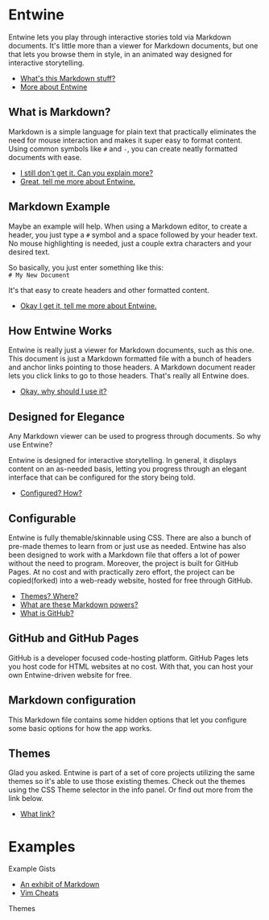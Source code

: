# Entwine
Entwine lets you play through interactive stories told via Markdown documents. It's little more than a viewer for Markdown documents, but one that lets you browse them in style, in an animated way designed for interactive storytelling.

- [What's this Markdown stuff?](#what-is-markdown)
- [More about Entwine](#how-entwine-works)

## What is Markdown?
Markdown is a simple language for plain text that practically eliminates the need for mouse interaction and makes it super easy to format content. Using common symbols like `#` and `-`, you can create neatly formatted documents with ease.

- [I still don't get it. Can you explain more?](#markdown-example)
- [Great, tell me more about Entwine.](#how-entwine-works)

## Markdown Example
Maybe an example will help. When using a Markdown editor, to create a header, you just type a `#` symbol and a space followed by your header text. No mouse highlighting is needed, just a couple extra characters and your desired text.

So basically, you just enter something like this:  
`# My New Document`

It's that easy to create headers and other formatted content.

- [Okay I get it, tell me more about Entwine.](#how-entwine-works)

## How Entwine Works
Entwine is really just a viewer for Markdown documents, such as this one. This document is just a Markdown formatted file with a bunch of headers and anchor links pointing to those headers. A Markdown document reader lets you click links to go to those headers. That's really all Entwine does.

- [Okay, why should I use it?](#designed-for-elegance)

## Designed for Elegance
Any Markdown viewer can be used to progress through documents. So why use Entwine?  

Entwine is designed for interactive storytelling. In general, it displays content on an as-needed basis, letting you progress through an elegant interface that can be configured for the story being told.

- [Configured? How?](#configurable)

## Configurable
Entwine is fully themable/skinnable using CSS. There are also a bunch of pre-made themes to learn from or just use as needed. Entwine has also been designed to work with a Markdown file that offers a lot of power without the need to program. Moreover, the project is built for GitHub Pages. At no cost and with practically zero effort, the project can be copied(forked) into a web-ready website, hosted for free through GitHub.

- [Themes? Where?](#themes)
- [What are these Markdown powers?](#markdown-configuration)
- [What is GitHub?](#github-and-github-pages)

## GitHub and GitHub Pages
GitHub is a developer focused code-hosting platform. GitHub Pages lets you host code for HTML websites at no cost. With that, you can host your own Entwine-driven website for free.

## Markdown configuration
This Markdown file contains some hidden options that let you configure some basic options for how the app works.

## Themes
Glad you asked. Entwine is part of a set of core projects utilizing the same themes so it's able to use those existing themes. Check out the themes using the CSS Theme selector in the info panel. Or find out more from the link below.

- [What link?](#example-css-themes)

# Examples <!-- {$gd_info} -->
<!-- {$gd_help_ribbon} -->
<!-- {$gd_element_count} -->

Example Gists <!-- {$gd_gist} -->
- [An exhibit of Markdown](https://gist.github.com/deb74713e6aff8fdfce2)
- [Vim Cheats](https://gist.github.com/c002acb756d5cf09b1ad98494a81baa3)

Themes <!-- {$gd_css} -->

<!-- {$gd_toc="Table of Contents"} -->
<!-- {$gd_hide} -->
